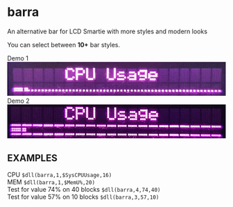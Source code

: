 # barra
An alternative bar for LCD Smartie with more styles and modern looks

You can select between **10+** bar styles.

Demo 1\
![Example 1](https://github.com/Limbos-goodies-for-LCDSmartie/barra/blob/main/images/pic1.png)\
Demo 2\
![Example 2](https://github.com/Limbos-goodies-for-LCDSmartie/barra/blob/main/images/pic2.png)

EXAMPLES
--------
CPU 								`$dll(barra,1,$SysCPUUsage,16)`\
MEM 								`$dll(barra,1,$MemU%,20)`\
Test for value 74% on 40 blocks 	`$dll(barra,4,74,40)`\
Test for value 57% on 10 blocks 	`$dll(barra,3,57,10)`
